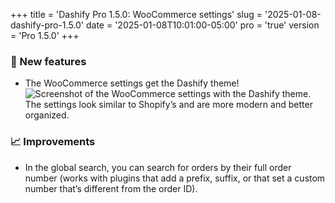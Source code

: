 +++
title = 'Dashify Pro 1.5.0: WooCommerce settings'
slug = '2025-01-08-dashify-pro-1.5.0'
date = '2025-01-08T10:01:00-05:00'
pro = 'true'
version = 'Pro 1.5.0'
+++

### 🎁 New features
- The WooCommerce settings get the Dashify theme!
![Screenshot of the WooCommerce settings with the Dashify theme. The settings look similar to Shopify’s and are more modern and better organized.](/releases/2025-01-08-dashify-pro-1.5.0/woocommerce-settings.png)

### 📈 Improvements
- In the global search, you can search for orders by their full order number (works with plugins that add a prefix, suffix, or that set a custom number that’s different from the order ID).

